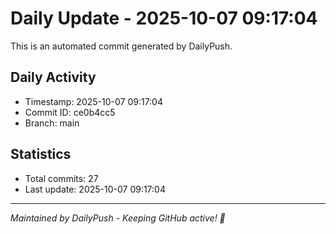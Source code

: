 # Daily Update - 2025-10-07 09:17:04

This is an automated commit generated by DailyPush.

## Daily Activity
- Timestamp: 2025-10-07 09:17:04
- Commit ID: ce0b4cc5
- Branch: main

## Statistics
- Total commits: 27
- Last update: 2025-10-07 09:17:04

---
*Maintained by DailyPush - Keeping GitHub active! 🚀*
